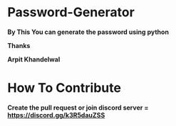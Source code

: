 # Password-Generator

**By This You can generate the password using python**

**Thanks**

**Arpit Khandelwal**

# How To Contribute 

**Create the pull request or join discord server = https://discord.gg/k3R5dauZSS**

